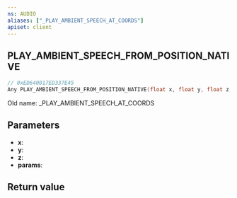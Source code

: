```yaml
---
ns: AUDIO
aliases: ["_PLAY_AMBIENT_SPEECH_AT_COORDS"]
apiset: client
---
```

## PLAY_AMBIENT_SPEECH_FROM_POSITION_NATIVE

```c
// 0xED640017ED337E45
Any PLAY_AMBIENT_SPEECH_FROM_POSITION_NATIVE(float x, float y, float z, Any* params);
```

Old name: _PLAY_AMBIENT_SPEECH_AT_COORDS

## Parameters
* **x**:
* **y**:
* **z**:
* **params**:

## Return value